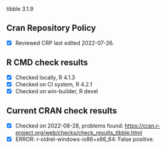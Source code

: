 tibble 3.1.9

## Cran Repository Policy

- [x] Reviewed CRP last edited 2022-07-26.

## R CMD check results

- [x] Checked locally, R 4.1.3
- [x] Checked on CI system, R 4.2.1
- [x] Checked on win-builder, R devel

## Current CRAN check results

- [x] Checked on 2022-08-28, problems found: https://cran.r-project.org/web/checks/check_results_tibble.html
- [x] ERROR: r-oldrel-windows-ix86+x86_64: False positive.
